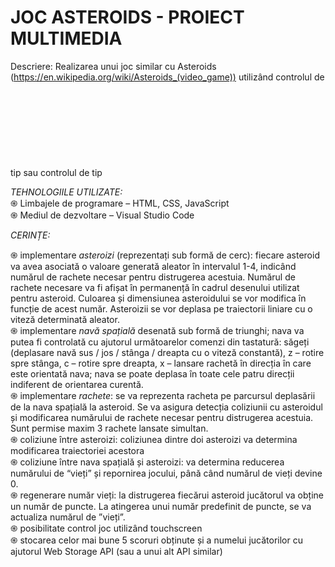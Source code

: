 # JOC ASTEROIDS - PROIECT MULTIMEDIA 

Descriere: Realizarea unui joc similar cu Asteroids (https://en.wikipedia.org/wiki/Asteroids_(video_game)) utilizând controlul de tip <canvas> sau controlul de tip <svg>.

*TEHNOLOGIILE UTILIZATE:* <br />
֍ Limbajele de programare – HTML, CSS, JavaScript <br />
֍ Mediul de dezvoltare – Visual Studio Code <br />

*CERINȚE:* <br />

֍ implementare *asteroizi* (reprezentați sub formă de cerc): fiecare asteroid va avea asociată o valoare generată aleator în intervalul 1-4, indicând numărul de rachete necesar pentru distrugerea acestuia. Numărul de rachete necesare va fi afișat în permanență în cadrul desenului utilizat pentru asteroid. Culoarea și dimensiunea asteroidului se vor modifica în funcție de acest număr. Asteroizii se vor deplasa pe traiectorii liniare cu o viteză determinată aleator. <br />
֍ implementare *navă spațială* desenată sub formă de triunghi; nava va putea fi controlată cu ajutorul următoarelor comenzi din tastatură: săgeți (deplasare navă sus / jos / stânga / dreapta cu o viteză constantă), z – rotire spre stânga, c – rotire spre dreapta, x – lansare rachetă în direcția în care este orientată nava; nava se poate deplasa în toate cele patru direcții indiferent de orientarea curentă. <br />
֍ implementare *rachete*: se va reprezenta racheta pe parcursul deplasării de la nava spațială la asteroid. Se va asigura detecția coliziunii cu asteroidul și modificarea numărului de rachete necesar pentru distrugerea acestuia. Sunt permise maxim 3 rachete lansate simultan. <br />
֍ coliziune între asteroizi: coliziunea dintre doi asteroizi va determina modificarea traiectoriei acestora <br />
֍ coliziune între nava spațială și asteroizi: va determina reducerea numărului de “vieți” și repornirea jocului, până când numărul de vieți devine 0. <br />
֍ regenerare număr vieți: la distrugerea fiecărui asteroid jucătorul va obține un număr de puncte. La atingerea unui număr predefinit de puncte, se va actualiza numărul de ”vieți”. <br />
֍ posibilitate control joc utilizând touchscreen <br />
֍ stocarea celor mai bune 5 scoruri obținute și a numelui jucătorilor cu ajutorul Web Storage API (sau a unui alt API similar) <br />
